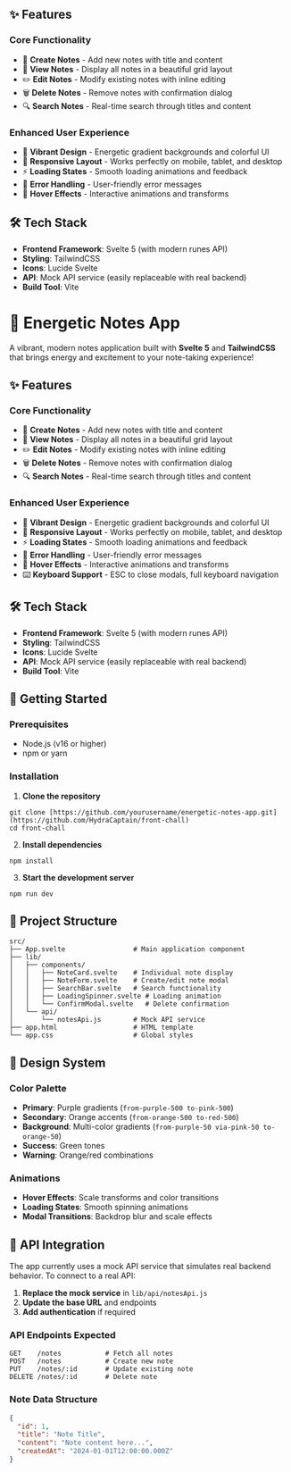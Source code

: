 
## ✨ Features

### Core Functionality

- 📝 **Create Notes** - Add new notes with title and content
- 👀 **View Notes** - Display all notes in a beautiful grid layout
- ✏️ **Edit Notes** - Modify existing notes with inline editing
- 🗑️ **Delete Notes** - Remove notes with confirmation dialog
- 🔍 **Search Notes** - Real-time search through titles and content


### Enhanced User Experience

- 🎨 **Vibrant Design** - Energetic gradient backgrounds and colorful UI
- 📱 **Responsive Layout** - Works perfectly on mobile, tablet, and desktop
- ⚡ **Loading States** - Smooth loading animations and feedback
- 🚨 **Error Handling** - User-friendly error messages
- 💫 **Hover Effects** - Interactive animations and transforms


## 🛠️ Tech Stack

- **Frontend Framework**: Svelte 5 (with modern runes API)
- **Styling**: TailwindCSS
- **Icons**: Lucide Svelte
- **API**: Mock API service (easily replaceable with real backend)
- **Build Tool**: Vite

# 🌈 Energetic Notes App

A vibrant, modern notes application built with **Svelte 5** and **TailwindCSS** that brings energy and excitement to your note-taking experience!





## ✨ Features

### Core Functionality

- 📝 **Create Notes** - Add new notes with title and content
- 👀 **View Notes** - Display all notes in a beautiful grid layout
- ✏️ **Edit Notes** - Modify existing notes with inline editing
- 🗑️ **Delete Notes** - Remove notes with confirmation dialog
- 🔍 **Search Notes** - Real-time search through titles and content


### Enhanced User Experience

- 🎨 **Vibrant Design** - Energetic gradient backgrounds and colorful UI
- 📱 **Responsive Layout** - Works perfectly on mobile, tablet, and desktop
- ⚡ **Loading States** - Smooth loading animations and feedback
- 🚨 **Error Handling** - User-friendly error messages
- 💫 **Hover Effects** - Interactive animations and transforms
- ⌨️ **Keyboard Support** - ESC to close modals, full keyboard navigation


## 🛠️ Tech Stack

- **Frontend Framework**: Svelte 5 (with modern runes API)
- **Styling**: TailwindCSS
- **Icons**: Lucide Svelte
- **API**: Mock API service (easily replaceable with real backend)
- **Build Tool**: Vite


## 🚀 Getting Started

### Prerequisites

- Node.js (v16 or higher)
- npm or yarn


### Installation

1. **Clone the repository**

```shellscript
git clone [https://github.com/yourusername/energetic-notes-app.git](https://github.com/HydraCaptain/front-chall)
cd front-chall
```


2. **Install dependencies**

```shellscript
npm install
```


3. **Start the development server**

```shellscript
npm run dev
```

## 📁 Project Structure

```plaintext
src/
├── App.svelte                 # Main application component
├── lib/
│   ├── components/
│   │   ├── NoteCard.svelte    # Individual note display
│   │   ├── NoteForm.svelte    # Create/edit note modal
│   │   ├── SearchBar.svelte   # Search functionality
│   │   ├── LoadingSpinner.svelte # Loading animation
│   │   └── ConfirmModal.svelte   # Delete confirmation
│   └── api/
│       └── notesApi.js        # Mock API service
├── app.html                   # HTML template
└── app.css                    # Global styles
```

## 🎨 Design System

### Color Palette

- **Primary**: Purple gradients (`from-purple-500 to-pink-500`)
- **Secondary**: Orange accents (`from-orange-500 to-red-500`)
- **Background**: Multi-color gradients (`from-purple-50 via-pink-50 to-orange-50`)
- **Success**: Green tones
- **Warning**: Orange/red combinations


### Animations

- **Hover Effects**: Scale transforms and color transitions
- **Loading States**: Smooth spinning animations
- **Modal Transitions**: Backdrop blur and scale effects


## 🔌 API Integration

The app currently uses a mock API service that simulates real backend behavior. To connect to a real API:

1. **Replace the mock service** in `lib/api/notesApi.js`
2. **Update the base URL** and endpoints
3. **Add authentication** if required


### API Endpoints Expected

```plaintext
GET    /notes           # Fetch all notes
POST   /notes           # Create new note
PUT    /notes/:id       # Update existing note
DELETE /notes/:id       # Delete note
```

### Note Data Structure

```json
{
  "id": 1,
  "title": "Note Title",
  "content": "Note content here...",
  "createdAt": "2024-01-01T12:00:00.000Z"
}
```
